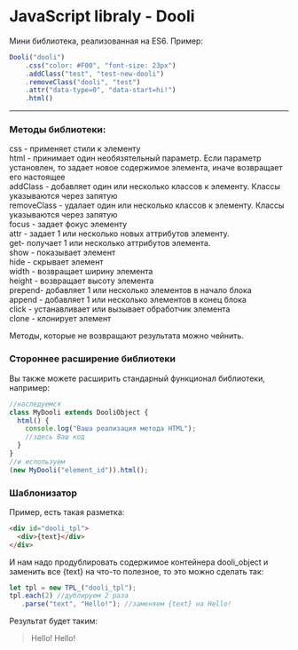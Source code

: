 ﻿JavaScript libraly - Dooli
====================

Мини библиотека, реализованная на ES6.
Пример: 
```javascript
Dooli("dooli")
    .css("color: #F00", "font-size: 23px")
    .addClass("test", "test-new-dooli")
    .removeClass("dooli", "test")
    .attr("data-type=0", "data-start=hi!")
    .html()
```
__________
### Методы библиотеки: ###
css - применяет стили к элементу <br/>
html - принимает один необязятельный параметр. Если параметр установлен, то задает новое содержимое элемента, иначе возвращает его настоящее<br/>
addClass - добавляет один или несколько классов к элементу. Классы указываются через запятую<br/>
removeClass - удалает один или несколько классов к элементу. Классы указываются через запятую<br/>
focus - задает фокус элементу<br/>
attr - задает 1 или несколько новых аттрибутов элементу.  <br/>
get- получает 1 или несколько аттрибутов элемента. <br/>
show - показывает элемент<br/>
hide - скрывает элемент<br/>
width - возвращает ширину элемента<br/>
height - возвращает высоту элемента<br/>
prepend- добавляет 1 или несколько элементов в начало блока<br/>
append - добавляет 1 или несколько элементов в конец блока<br/>
click - устанавливает или вызывает обработчик элемента<br/>
clone - клонирует элемент

Методы, которые не возвращают результата можно чейнить.

### Стороннее расширение библиотеки ###
Вы также можете расширить стандарный функционал библиотеки, например:

```javascript
//наследуемся
class MyDooli extends DooliObject {
  html() {
    console.log("Ваша реализация метода HTML");
    //здесь Ваш код
  }
}
//и используем
(new MyDooli("element_id")).html();
```
### Шаблонизатор ###
Пример, есть такая разметка:
```html 
<div id="dooli_tpl">
  <div>{text}</div>
</div>
```
И нам надо продублировать содержимое контейнера dooli_object и заменить все {text} на что-то полезное, то это можно сделать так:
```javascript
let tpl = new TPL_("dooli_tpl");
tpl.each(2) //дублируем 2 раза
   .parse("text", "Hello!"); //заменяем {text} на Hello! 
```
Результат будет таким:
> Hello!
> Hello!














